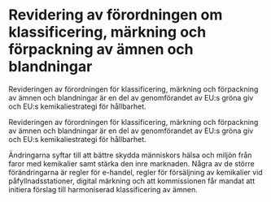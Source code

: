 # Revidering av förordningen om klassificering, märkning och förpackning av ämnen och blandningar

Revideringen av förordningen för klassificering, märkning och förpackning av
ämnen och blandningar är en del av genomförandet av EU:s gröna giv och
EU:s kemikaliestrategi för hållbarhet.

Revideringen av förordningen för klassificering, märkning och förpackning av
ämnen och blandningar är en del av genomförandet av EU:s gröna giv och
EU:s kemikaliestrategi för hållbarhet.

Ändringarna syftar till att bättre skydda människors hälsa och miljön från faror med kemikalier samt stärka den inre marknaden. Några av de större
förändringarna är regler för e-handel, regler för försäljning av kemikalier vid
påfyllnadsstationer, digital märkning och att kommissionen får mandat att
initiera förslag till harmoniserad klassificering av ämnen.
